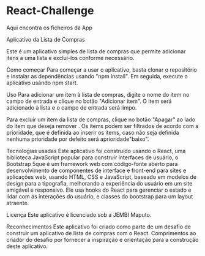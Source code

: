 # React-Challenge
Aqui encontra os ficheiros da App

Aplicativo da Lista de Compras

Este é um aplicativo simples de lista de compras que permite adicionar itens a uma lista e excluí-los conforme necessário.

Como começar
Para começar a usar o aplicativo, basta clonar o repositório e instalar as dependências usando "npm install". Em seguida, execute o aplicativo usando npm start.

Uso
Para adicionar um item à lista de compras, digite o nome do item no campo de entrada e clique no botão "Adicionar item". O item será adicionado à lista e o campo de entrada será limpo.

Para excluir um item da lista de compras, clique no botão "Apagar" ao lado do item que deseja remover .
Os items podem ser filtrados de acordo com a prioridade, que é definida ao inserir os items, caso não seja definida nenhuma prioridade por defeito será  aprioridade"baixo".

Tecnologias usadas
Este aplicativo foi construído usando o React, uma biblioteca JavaScript popular para construir interfaces de usuário, o Bootstrap 5que é um framework web com código-fonte aberto para desenvolvimento de componentes de interface e front-end para sites e aplicações web, usando HTML, CSS e JavaScript, baseado em modelos de design para a tipografia, melhorando a experiência do usuário em um site amigável e responsivo. Ele usa hooks do React para gerenciar o estado e lidar com as interações do usuário, e classes do bootstrap para um layout atraente.

Licença
Este aplicativo é licenciado sob a JEMBI Maputo. 

Reconhecimentos
Este aplicativo foi criado como parte de um desafio de construir um aplicativo de lista de compras com o React. Comprimentos ao criador do desafio por fornecer a inspiração e orientação para a construção deste aplicativo.



